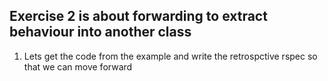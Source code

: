 ## Exercise 2 is about forwarding to extract behaviour into another class

1. Lets get the code from the example and write the retrospctive rspec so that we can move forward
